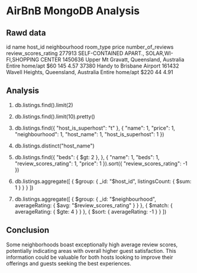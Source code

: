 # AirBnB MongoDB Analysis
## Rawd data

id	name	host_id	neighbourhood	room_type	price	number_of_reviews	review_scores_rating
277913	SELF-CONTAINED APART., SOLAR,WI-FI,SHOPPING CENTER	1450636	Upper Mt Gravatt, Queensland, Australia	Entire home/apt	$60	145	4.57
37380	Handy to Brisbane Airport	161432	Wavell Heights, Queensland, Australia	Entire home/apt	$220	44	4.91

## Analysis

1. db.listings.find().limit(2)
2. db.listings.find().limit(10).pretty()
3. db.listings.find({
  "host_is_superhost": "t"
}, {
  "name": 1, "price": 1, "neighbourhood": 1, "host_name": 1, "host_is_superhost": 1
})
4. db.listings.distinct("host_name")
5. db.listings.find({
  "beds": { $gt: 2 },
}, {
  "name": 1, "beds": 1, "review_scores_rating": 1, "price": 1
}).sort({ "review_scores_rating": -1 })
6. db.listings.aggregate([
  {
    $group: {
      _id: "$host_id",
      listingsCount: { $sum: 1 }
    }
  }
])

7. db.listings.aggregate([
  {
    $group: {
      _id: "$neighbourhood",
      averageRating: { $avg: "$review_scores_rating" }
    }
  },
  {
    $match: {
      averageRating: { $gte: 4 }
    }
  },
  {
    $sort: {
      averageRating: -1
    }
  }
])

## Conclusion
Some neighborhoods boast exceptionally high average review scores, potentially indicating areas with overall higher guest satisfaction. This information could be valuable for both hosts looking to improve their offerings and guests seeking the best experiences.


